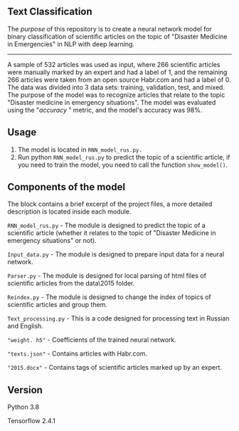 ## Text Classification

The *purpose* of this repository is to create a neural network model for binary classification of scientific articles on the topic of "Disaster Medicine in Emergencies" in NLP with deep learning.

---
A sample of 532 articles was used as input, where 266 scientific articles were manually marked by an expert and had a label of 1, and the remaining 266 articles were taken from an open source Habr.com and had a label of 0. The data was divided into 3 data sets: training, validation, test, and mixed. The purpose of the model was to recognize articles that relate to the topic "Disaster medicine in emergency situations". The model was evaluated using the "*accuracy* " metric, and the model's accuracy was 98%.


## Usage
1. The model is located in `RNN_model_rus.py.`
2. Run python `RNN_model_rus.py` to predict the topic of a scientific article, if you need to train the model, you need to call the function `show_model()`.

## Components of the model

The block contains a brief excerpt of the project files, a more detailed description is located inside each module.


`RNN_model_rus.py` - The module is designed to predict the topic of a scientific article (whether it relates to the topic of "Disaster Medicine in emergency situations" or not).

`Input_data.py` - The module is designed to prepare input data for a neural network.

`Parser.py` - The module is designed for local parsing of html files of scientific articles from the data\2015 folder.

`Reindex.py` - The module is designed to change the index of topics of scientific articles and group them.

`Text_processing.py` - This is a code designed for processing text in Russian and English.

`"weight. h5"` - Coefficients of the trained neural network.

`"texts.json"` - Contains articles with Habr.com.

`"2015.docx"` - Contains tags of scientific articles marked up by an expert.
## Version

Python 3.8

Tensorflow 2.4.1
